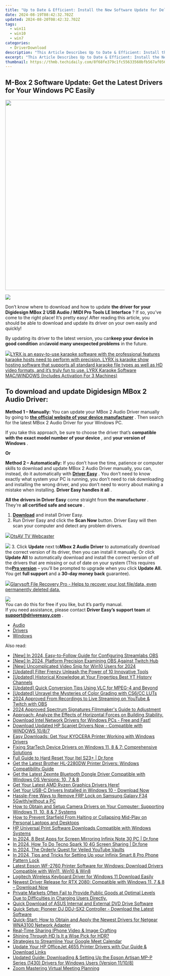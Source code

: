 ```yaml
---
title: "Up to Date & Efficient: Install the New Software Update for Dell's 2330D/Dn Laser Printers Today"
date: 2024-08-19T08:42:32.702Z
updated: 2024-08-20T08:42:32.702Z
tags:
  - win11
  - win10
  - win7
categories:
  - DriverDownload
description: "This Article Describes Up to Date & Efficient: Install the New Software Update for Dell's 2330D/Dn Laser Printers Today"
excerpt: "This Article Describes Up to Date & Efficient: Install the New Software Update for Dell's 2330D/Dn Laser Printers Today"
thumbnail: https://thmb.techidaily.com/8f68fe379c1fc55633560bfb567af056a8ac88cb060c4006d4413191770c2a7d.png
---
```


## M-Box 2 Software Update: Get the Latest Drivers for Your Windows PC Easily

<!-- affiliate ads begin -->
<a href="https://appsumo.8odi.net/c/5597632/2087484/7443" target="_top" id="2087484"><img src="//a.impactradius-go.com/display-ad/7443-2087484" border="0" alt="" width="1200" height="600"/></a><img height="0" width="0" src="https://appsumo.8odi.net/i/5597632/2087484/7443" style="position:absolute;visibility:hidden;" border="0" />
<!-- affiliate ads end -->
![](https://images.drivereasy.com/wp-content/uploads/2018/12/snap0034.png)

 Don’t know where to download and how to update **the driver for your Digidesign MBox 2 USB Audio / MIDI Pro Tools LE Interface** ? If so, you’ve come to the right place! It’s pretty easy! After reading this article, you should be able to download and update its driver on your own easily and quickly!

 By updating its driver to the latest version, you can**keep your device in good condition** and**avoid many unexpected problems** in the future.

<!-- affiliate ads begin -->
<a href="https://shop.pcdj.com/order/checkout.php?PRODS=4698998&QTY=1&AFFILIATE=108875&CART=1"> <img src="https://secure.avangate.com/images/merchant/47f4b6321e9fd8e8f7326a6adc1a7c1e/products/MacBook_Pro_lyrx-withsinger-tv.png" border="0">LYRX is an easy-to-use karaoke software with the professional features karaoke hosts need to perform with precision. LYRX is karaoke show hosting software that supports all standard karaoke file types as well as HD video formats, and it’s truly fun to use. 
LYRX Karaoke Software MAC/WINDOWS (Includes Activation For 3 Machines)</a>
<!-- affiliate ads end -->
## **To download and update Digidesign MBox 2 Audio Driver:**

**Method 1 – Manually:**  You can update your MBox 2 Audio Driver manually by going to **[the official website of your device manufacturer](https://www.digidesign.com)**  . Then search for the latest MBox 2 Audio Driver for your Windows PC.

 If you take this approach, be sure to choose the driver that’s **compatible with the exact model number of your device** , and **your version of Windows** .

**Or**

**Method 2 – Automatically:**   If you don’t have the time, patience or computer skills to download and update MBox 2 Audio Driver manually, you can, instead, do it automatically with **[Driver Easy](https://tools.techidaily.com/drivereasy/download/)**  .  You don’t need to know exactly what system your PC is running, you don’t need to risk downloading and installing the wrong driver, and you don’t need to worry about making a mistake when installing. **Driver Easy handles it all** .

**All the drivers in Driver Easy** come straight from **the manufacturer** . They‘re **all certified safe and secure** .

1. **[Download](https://tools.techidaily.com/drivereasy/download/)**  and install Driver Easy.
2. Run Driver Easy and click the **Scan Now**  button. Driver Easy will then scan your computer and detect any problem drivers.  
<!-- affiliate ads begin -->
<a href="https://otszone.ots7.com/order/checkout.php?PRODS=4713324&QTY=1&AFFILIATE=108875&CART=1"><img src="https://green.ots7.com/screenshots/OtsAV/OtsAVTV1.90-300x188.jpg" border="0">OtsAV TV Webcaster</a>
<!-- affiliate ads end -->
![](https://images.drivereasy.com/wp-content/uploads/2018/12/snap000027-2.png)
3. Click **Update**  next to**Mbox 2 Audio Driver** to automatically download the correct version of its driver, then you can install it manually. Or click **Update All**  to automatically download and install the correct version of _all_  the drivers that are missing or out of date on your system (This requires the[**Pro version**](https://tools.techidaily.com/drivereasy/download/)  – you’ll be prompted to upgrade when you click **Update All.** You get **full support**  and a **30-day money back**  guarantee).  
<!-- affiliate ads begin -->
<a href="https://order.glarysoft.com/order/checkout.php?PRODS=35408920&QTY=1&AFFILIATE=108875&CART=1"><img src="https://secure.avangate.com/images/merchant/6734fa703f6633ab896eecbdfad8953a/products/FR-200-1.png" border="0">Glarysoft File Recovery Pro - Helps to recover your lost file/data, even permanently deleted data. </a>
<!-- affiliate ads end -->
![](https://images.drivereasy.com/wp-content/uploads/2018/12/snap0035.png)  
 You can do this for free if you like, but it’s partly manual.  
 If you need assistance, please contact **Driver Easy’s support team** at [**support@drivereasy.com**](https://tools.techidaily.com/drivereasy/download/) .

* [Audio](https://tools.techidaily.com/drivereasy/download/)
* [Drivers](https://tools.techidaily.com/drivereasy/download/)
* [Windows](https://tools.techidaily.com/drivereasy/download/)

<ins class="adsbygoogle"
     style="display:block"
     data-ad-format="autorelaxed"
     data-ad-client="ca-pub-7571918770474297"
     data-ad-slot="1223367746"></ins>



<ins class="adsbygoogle"
     style="display:block"
     data-ad-client="ca-pub-7571918770474297"
     data-ad-slot="8358498916"
     data-ad-format="auto"
     data-full-width-responsive="true"></ins>

<span class="atpl-alsoreadstyle">Also read:</span>
<div><ul>
<li><a href="https://screen-sharing-recording.techidaily.com/new-in-2024-easy-to-follow-guide-for-configuring-streamlabs-obs/"><u>[New] In 2024, Easy-to-Follow Guide for Configuring Streamlabs OBS</u></a></li>
<li><a href="https://screen-sharing-recording.techidaily.com/new-in-2024-platform-precision-examining-obs-against-twitch-hub/"><u>[New] In 2024, Platform Precision  Examining OBS Against Twitch Hub</u></a></li>
<li><a href="https://video-capture.techidaily.com/new-uncomplicated-video-snip-for-win10-users-for-2024/"><u>[New] Uncomplicated Video Snip for Win10 Users for 2024</u></a></li>
<li><a href="https://tiktok-video-files.techidaily.com/updated-filter-frenzy-unleash-the-power-of-10-innovative-tools/"><u>[Updated] Filter Frenzy  Unleash the Power of 10 Innovative Tools</u></a></li>
<li><a href="https://facebook-video-share.techidaily.com/updated-historical-knowledge-at-your-fingertips-best-yt-history-channels/"><u>[Updated] Historical Knowledge at Your Fingertips  Best YT History Channels</u></a></li>
<li><a href="https://extra-skills.techidaily.com/updated-quick-conversion-tips-using-vlc-for-mpeg-4-and-beyond/"><u>[Updated] Quick Conversion Tips Using VLC for MPEG-4 and Beyond</u></a></li>
<li><a href="https://fox-friendly.techidaily.com/updated-unravel-the-mysteries-of-color-grading-with-cs6cc-luts/"><u>[Updated] Unravel the Mysteries of Color Grading with CS6/CC LUTs</u></a></li>
<li><a href="https://on-screen-recording.techidaily.com/2024-approved-from-recordings-to-live-streaming-on-youtube-and-twitch-with-obs/"><u>2024 Approved  From Recordings to Live  Streaming on YouTube & Twitch with OBS</u></a></li>
<li><a href="https://article-knowledge.techidaily.com/2024-approved-spectrum-signatures-filmmakers-guide-to-adjustment/"><u>2024 Approved  Spectrum Signatures  Filmmaker's Guide to Adjustment</u></a></li>
<li><a href="https://win-dash.techidaily.com/approach-analyze-the-effects-of-horizontal-forces-on-building-stability/"><u>Approach: Analyze the Effects of Horizontal Forces on Building Stability.</u></a></li>
<li><a href="https://win-dash.techidaily.com/download-intel-network-drivers-for-windows-pcs-free-and-fast/"><u>Download Intel Network Drivers for Windows PCs - Free and Fast!</u></a></li>
<li><a href="https://win-dash.techidaily.com/download-updated-hp-scanjet-drivers-now-compatible-with-windows-1087/"><u>Download Updated HP Scanjet Drivers Now - Compatible with WINDOWS 10/8/7</u></a></li>
<li><a href="https://win-dash.techidaily.com/easy-downloads-get-your-kyocera-printer-working-with-windows-drivers/"><u>Easy Downloads: Get Your KYOCERA Printer Working with Windows Drivers</u></a></li>
<li><a href="https://win-dash.techidaily.com/fixing-startech-device-drivers-on-windows-11-8-and-7-comprehensive-solutions/"><u>Fixing StarTech Device Drivers on Windows 11, 8 & 7: Comprehensive Solutions</u></a></li>
<li><a href="https://techidaily.com/full-guide-to-hard-reset-your-itel-s23plus-drfone-by-drfone-reset-android-reset-android/"><u>Full Guide to Hard Reset Your Itel S23+ | Dr.fone</u></a></li>
<li><a href="https://win-dash.techidaily.com/get-the-latest-brother-hl-2280dw-printer-drivers-windows-compatibility-guide/"><u>Get the Latest Brother HL-2280DW Printer Drivers: Windows Compatibility Guide</u></a></li>
<li><a href="https://win-dash.techidaily.com/get-the-latest-zexmte-bluetooth-dongle-driver-compatible-with-windows-os-versions-10-7-and-8/"><u>Get the Latest Zexmte Bluetooth Dongle Driver Compatible with Windows OS Versions: 10, 7 & 8</u></a></li>
<li><a href="https://win-dash.techidaily.com/get-your-latest-amd-ryzen-graphics-drivers-here/"><u>Get Your Latest AMD Ryzen Graphics Drivers Here!</u></a></li>
<li><a href="https://win-dash.techidaily.com/get-your-usb-c-drivers-installed-in-windows-10-download-now/"><u>Get Your USB-C Drivers Installed in Windows 10 - Download Now</u></a></li>
<li><a href="https://android-frp.techidaily.com/hassle-free-ways-to-remove-frp-lock-on-samsung-galaxy-f34-5gwithwithout-a-pc-by-drfone-android/"><u>Hassle-Free Ways to Remove FRP Lock on Samsung Galaxy F34 5Gwith/without a PC</u></a></li>
<li><a href="https://win-dash.techidaily.com/how-to-obtain-and-setup-camera-drivers-on-your-computer-supporting-windows-11-10-8-and-7-systems/"><u>How to Obtain and Setup Camera Drivers on Your Computer: Supporting Windows 11, 10, 8 & 7 Systems</u></a></li>
<li><a href="https://win-able.techidaily.com/how-to-prevent-starfield-from-halting-or-collapsing-mid-play-on-personal-laptops-and-desktops/"><u>How to Prevent Starfield From Halting or Collapsing Mid-Play on Personal Laptops and Desktops</u></a></li>
<li><a href="https://win-dash.techidaily.com/hp-universal-print-software-downloads-compatible-with-windows-systems/"><u>HP Universal Print Software Downloads Compatible with Windows Systems</u></a></li>
<li><a href="https://screen-mirror.techidaily.com/in-2024-8-best-apps-for-screen-mirroring-infinix-note-30-pc-drfone-by-drfone-android/"><u>In 2024, 8 Best Apps for Screen Mirroring Infinix Note 30 PC | Dr.fone</u></a></li>
<li><a href="https://screen-mirror.techidaily.com/in-2024-how-to-do-tecno-spark-10-4g-screen-sharing-drfone-by-drfone-android/"><u>In 2024, How To Do Tecno Spark 10 4G Screen Sharing | Dr.fone</u></a></li>
<li><a href="https://youtube-stream.techidaily.com/in-2024-the-orderly-quest-for-veiled-youtube-vaults/"><u>In 2024, The Orderly Quest for Veiled YouTube Vaults</u></a></li>
<li><a href="https://unlock-android.techidaily.com/in-2024-tips-and-tricks-for-setting-up-your-infinix-smart-8-pro-phone-pattern-lock-by-drfone-android/"><u>In 2024, Tips and Tricks for Setting Up your Infinix Smart 8 Pro Phone Pattern Lock</u></a></li>
<li><a href="https://win-dash.techidaily.com/latest-epson-wf-2760-printer-software-for-windows-download-drivers-compatible-with-win11-win10-and-win8/"><u>Latest Epson WF-2760 Printer Software for Windows: Download Drivers Compatible with Win11, Win10 & Win8</u></a></li>
<li><a href="https://win-dash.techidaily.com/logitech-wireless-keyboard-driver-for-windows-11-download-easily/"><u>Logitech Wireless Keyboard Driver for Windows 11 Download Easily</u></a></li>
<li><a href="https://win-dash.techidaily.com/newest-driver-release-for-rtx-2080-compatible-with-windows-11-7-and-8-download-now/"><u>Newest Driver Release for RTX 2080: Compatible with Windows 11, 7 & 8 – Download Now</u></a></li>
<li><a href="https://win-dash.techidaily.com/private-markets-often-fail-to-provide-public-goods-at-optimal-levels-due-to-difficulties-in-charging-users-directly/"><u>Private Markets Often Fail to Provide Public Goods at Optimal Levels Due to Difficulties in Charging Users Directly.</u></a></li>
<li><a href="https://win-dash.techidaily.com/quick-download-of-asus-internal-and-external-dvd-drive-software/"><u>Quick Download of ASUS Internal and External DVD Drive Software</u></a></li>
<li><a href="https://win-dash.techidaily.com/quick-setup-pioneer-dj-ddj-sx2-controller-download-the-latest-software/"><u>Quick Setup: Pioneer DJ DDJ-SX2 Controller - Download the Latest Software</u></a></li>
<li><a href="https://win-dash.techidaily.com/quick-start-how-to-obtain-and-apply-the-newest-drivers-for-netgear-wna3100-network-adapter/"><u>Quick-Start: How to Obtain and Apply the Newest Drivers for Netgear WNA3100 Network Adapter</u></a></li>
<li><a href="https://extra-information.techidaily.com/real-time-sharing-iphone-video-and-image-crafting/"><u>Real-Time Sharing  IPhone Video & Image Crafting</u></a></li>
<li><a href="https://extra-information.techidaily.com/shining-through-hd-is-it-a-wise-pick-for-hdr/"><u>Shining Through HD  Is It a Wise Pick for HDR?</u></a></li>
<li><a href="https://on-screen-recording.techidaily.com/strategies-to-streamline-your-google-meet-calendar/"><u>Strategies to Streamline Your Google Meet Calendar</u></a></li>
<li><a href="https://win-dash.techidaily.com/update-your-hp-officejet-4655-printer-drivers-with-our-guide-and-download-links/"><u>Update Your HP OfficeJet 4655 Printer Drivers with Our Guide & Download Links</u></a></li>
<li><a href="https://win-dash.techidaily.com/updated-guide-downloading-and-setting-up-the-epson-artisan-mp-p-series-1430-drivers-for-windows-users-version-11108/"><u>Updated Guide: Downloading & Setting Up the Epson Artisan MP-P Series (1430) Drivers for Windows Users (Version 11/10/8)</u></a></li>
<li><a href="https://on-screen-recording.techidaily.com/zoom-mastering-virtual-meeting-planning/"><u>Zoom  Mastering Virtual Meeting Planning</u></a></li>
</ul></div>
